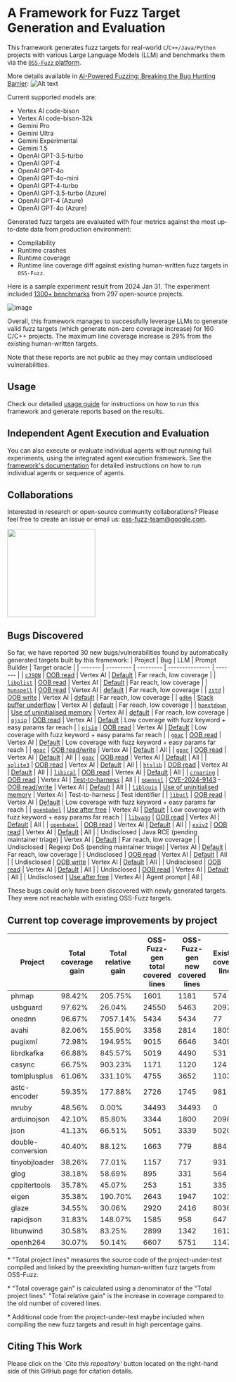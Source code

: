 # A Framework for Fuzz Target Generation and Evaluation

This framework generates fuzz targets for real-world `C`/`C++/Java/Python` projects with
various Large Language Models (LLM) and benchmarks them via the
[`OSS-Fuzz` platform](https://github.com/google/oss-fuzz).

More details available in [AI-Powered Fuzzing: Breaking the Bug Hunting Barrier](https://security.googleblog.com/2023/08/ai-powered-fuzzing-breaking-bug-hunting.html):
![Alt text](images/Overview.png "Overview")

Current supported models are:
- Vertex AI code-bison
- Vertex AI code-bison-32k
- Gemini Pro
- Gemini Ultra
- Gemini Experimental
- Gemini 1.5
- OpenAI GPT-3.5-turbo
- OpenAI GPT-4
- OpenAI GPT-4o
- OpenAI GPT-4o-mini
- OpenAI GPT-4-turbo
- OpenAI GPT-3.5-turbo (Azure)
- OpenAI GPT-4 (Azure)
- OpenAI GPT-4o (Azure)

Generated fuzz targets are evaluated with four metrics against the most up-to-date data from production environment:
- Compilability
- Runtime crashes
- Runtime coverage
- Runtime line coverage diff against existing human-written fuzz targets in `OSS-Fuzz`.

Here is a sample experiment result from 2024 Jan 31.
The experiment included [1300+ benchmarks](./benchmark-sets/all) from 297 open-source projects.

![image](https://github.com/google/oss-fuzz-gen/assets/759062/fa53698b-e44c-4b58-b5e7-798337c8b752)

Overall, this framework manages to successfully leverage LLMs to generate valid fuzz targets (which generate non-zero coverage increase)
for 160 C/C++ projects. The maximum line coverage increase is 29% from the existing human-written targets.

Note that these reports are not public as they may contain undisclosed vulnerabilities.

## Usage

Check our detailed [usage guide](./USAGE.md) for instructions on how to run this framework and generate reports based on the results.

## Independent Agent Execution and Evaluation
You can also execute or evaluate individual agents without running full experiments, using the integrated agent execution framework.
See the [framework's documentation](./agent_tests/readme.md) for detailed instructions on how to run individual agents or sequence of agents.

## Collaborations
Interested in research or open-source community collaborations?
Please feel free to create an issue or email us: oss-fuzz-team@google.com.

<img src="images/Collaboration.png" width="200" height="200">

## Bugs Discovered

So far, we have reported 30 new bugs/vulnerabilities found by automatically generated targets built
by this framework:
| Project |    Bug    |    LLM    | Prompt Builder | Target oracle |
| ------- | --------- | --------- | --------------- | ------- |
| [`cJSON`](https://github.com/google/oss-fuzz/tree/master/projects/cjson) | [OOB read](https://github.com/DaveGamble/cJSON/issues/800) | Vertex AI | [Default](prompts/template_xml) | Far reach, low coverage |
| [`libplist`](https://github.com/google/oss-fuzz/tree/master/projects/libplist) | [OOB read](https://github.com/libimobiledevice/libplist/issues/244) | Vertex AI | [Default](prompts/template_xml) | Far reach, low coverage |
| [`hunspell`](https://github.com/google/oss-fuzz/tree/master/projects/hunspell) | [OOB read](https://github.com/hunspell/hunspell/issues/996) | Vertex AI | [default](prompts/template_xml) | Far reach, low coverage |
| [`zstd`](https://github.com/google/oss-fuzz/tree/master/projects/zstd) | [OOB write](https://bugs.chromium.org/p/oss-fuzz/issues/detail?id=67497) | Vertex AI | [default](prompts/template_xml) | Far reach, low coverage |
| [`gdbm`](https://github.com/google/oss-fuzz/tree/master/projects/gdbm) | [Stack buffer underflow](https://bugs.chromium.org/p/oss-fuzz/issues/detail?id=67483) | Vertex AI | [default](prompts/template_xml) | Far reach, low coverage |
| [`hoextdown`](https://github.com/google/oss-fuzz/tree/master/projects/hoextdown) | [Use of uninitialised memory](https://bugs.chromium.org/p/oss-fuzz/issues/detail?id=67516) | Vertex AI | [default](prompts/template_xml) | Far reach, low coverage |
| [`pjsip`](https://github.com/google/oss-fuzz/tree/master/projects/pjsip) | [OOB read](https://bugs.chromium.org/p/oss-fuzz/issues/detail?id=71356) | Vertex AI | [Default](prompts/template_xml) | Low coverage with fuzz keyword + easy params far reach |
| [`pjsip`](https://github.com/google/oss-fuzz/tree/master/projects/pjsip)  | [OOB read](https://bugs.chromium.org/p/oss-fuzz/issues/detail?id=71357) | Vertex AI | [Default](prompts/template_xml) | Low coverage with fuzz keyword + easy params far reach |
| [`gpac`](https://github.com/google/oss-fuzz/tree/master/projects/gpac) | [OOB read](https://bugs.chromium.org/p/oss-fuzz/issues/detail?id=71358) | Vertex AI | [Default](prompts/template_xml) | Low coverage with fuzz keyword + easy params far reach |
| [`gpac`](https://github.com/google/oss-fuzz/tree/master/projects/gpac)  | [OOB read/write](https://bugs.chromium.org/p/oss-fuzz/issues/detail?id=71542) | Vertex AI | [Default](prompts/template_xml) | All |
| [`gpac`](https://github.com/google/oss-fuzz/tree/master/projects/gpac)  | [OOB read](https://bugs.chromium.org/p/oss-fuzz/issues/detail?id=71543) | Vertex AI | [Default](prompts/template_xml) | All |
| [`gpac`](https://github.com/google/oss-fuzz/tree/master/projects/gpac)  | [OOB read](https://bugs.chromium.org/p/oss-fuzz/issues/detail?id=71544) | Vertex AI | [Default](prompts/template_xml) | All |
| [`sqlite3`](https://github.com/google/oss-fuzz/tree/master/projects/sqlite3) | [OOB read](https://issues.oss-fuzz.com/issues/42538590) | Vertex AI | [Default](prompts/template_xml) | All |
| [`htslib`](https://github.com/google/oss-fuzz/tree/master/projects/htslib) | [OOB read](https://bugs.chromium.org/p/oss-fuzz/issues/detail?id=71740) | Vertex AI | [Default](prompts/template_xml) | All |
| [`libical`](https://github.com/google/oss-fuzz/tree/master/projects/libical) | [OOB read](https://bugs.chromium.org/p/oss-fuzz/issues/detail?id=71741) | Vertex AI | [Default](prompts/template_xml) | All |
| [`croaring`](https://github.com/google/oss-fuzz/tree/master/projects/croaring) | [OOB read](https://bugs.chromium.org/p/oss-fuzz/issues/detail?id=71738) | Vertex AI | [Test-to-harness](prompts/template_xml) | All |
| [`openssl`](https://github.com/google/oss-fuzz/tree/master/projects/openssl) | [CVE-2024-9143](https://www.cve.org/CVERecord?id=CVE-2024-9143) - [OOB read/write](https://g-issues.oss-fuzz.com/issues/42538437) | Vertex AI | [Default](prompts/template_xml) | All |
| [`liblouis`](https://github.com/google/oss-fuzz/tree/master/projects/liblouis) | [Use of uninitialised memory](https://bugs.chromium.org/p/oss-fuzz/issues/detail?id=71354) | Vertex AI | Test-to-harness | Test identifier |
| [`libucl`](https://github.com/google/oss-fuzz/tree/master/projects/libucl) | [OOB read](https://bugs.chromium.org/p/oss-fuzz/issues/detail?id=71359) | Vertex AI | [Default](prompts/template_xml) | Low coverage with fuzz keyword + easy params far reach |
| [`openbabel`](https://github.com/google/oss-fuzz/tree/master/projects/openbabel) | [Use after free](https://bugs.chromium.org/p/oss-fuzz/issues/detail?id=71360) | Vertex AI | [Default](prompts/template_xml) | Low coverage with fuzz keyword + easy params far reach |
| [`libyang`](https://github.com/google/oss-fuzz/tree/master/projects/libyang) | [OOB read](https://bugs.chromium.org/p/oss-fuzz/issues/detail?id=71619) | Vertex AI | [Default](prompts/template_xml) | All |
| [`openbabel`](https://github.com/google/oss-fuzz/tree/master/projects/openbabel) | [OOB read](https://bugs.chromium.org/p/oss-fuzz/issues/detail?id=71650) | Vertex AI | [Default](prompts/template_xml) | All |
| [`exiv2`](https://github.com/google/oss-fuzz/tree/master/projects/exiv2) | [OOB read](https://bugs.chromium.org/p/oss-fuzz/issues/detail?id=71759) | Vertex AI | [Default](prompts/template_xml) | All |
| Undisclosed | Java RCE (pending maintainer triage) | Vertex AI |  [Default](prompts/template_xml) | Far reach, low coverage |
| Undisclosed | Regexp DoS (pending maintainer triage) | Vertex AI |  [Default](prompts/template_xml) | Far reach, low coverage |
| Undisclosed | [OOB read](https://issues.oss-fuzz.com/issues/370872803) | Vertex AI | [Default](prompts/template_xml) | All |
| Undisclosed | [OOB write](https://issues.oss-fuzz.com/issues/378009361) | Vertex AI | [Default](prompts/template_xml) | All |
| Undisclosed | [OOB read](https://issues.oss-fuzz.com/issues/391234167) | Vertex AI | [Default](prompts/template_xml) | All |
| Undisclosed | [OOB read](https://issues.oss-fuzz.com/issues/391453674) | Vertex AI | [Default](prompts/template_xml) | All |
| Undisclosed | [Use after free](https://issues.oss-fuzz.com/issues/391456091) | Vertex AI | Agent prompt | All |

These bugs could only have been discovered with newly generated targets. They were not reachable with existing OSS-Fuzz targets.

## Current top coverage improvements by project

| Project | Total coverage gain	| Total relative gain	| OSS-Fuzz-gen total covered lines | OSS-Fuzz-gen new covered lines | Existing covered lines | Total project lines |
| --------| ------------------- | ------------------- | -------------------------------- | ------------------------------ | ---------------------- | ------------------- |
| phmap | 98.42% | 205.75% | 1601 | 1181 | 574 | 1120 |
| usbguard | 97.62% | 26.04% | 24550 | 5463 | 20979 | 3564 |
| onednn | 96.67% | 7057.14% | 5434 | 5434 | 77 | 210 |
| avahi | 82.06% | 155.90% | 3358 | 2814 | 1805 | 3046 |
| pugixml | 72.98% | 194.95% | 9015 | 6646 | 3409 | 7662 |
| librdkafka | 66.88% | 845.57% | 5019 | 4490 | 531 | 1169 |
| casync | 66.75% | 903.23% | 1171 | 1120 | 124 | 1678 |
| tomlplusplus | 61.06% | 331.10% | 4755 | 3652 | 1103 | 5981 |
| astc-encoder | 59.35% | 177.88% | 2726 | 1745 | 981 | 2940 |
| mruby | 48.56% | 0.00% | 34493 | 34493 | 0 | 71038 |
| arduinojson | 42.10% | 85.80% | 3344 | 1800 | 2098 | 4276 |
| json | 41.13% | 66.51% | 5051 | 3339 | 5020 | 8119 |
| double-conversion | 40.40% | 88.12% | 1663 | 779 | 884 | 1928 |
| tinyobjloader | 38.26% | 77.01% | 1157 | 717 | 931 | 1874 |
| glog | 38.18% | 58.69% | 895 | 331 | 564 | 867 |
| cppitertools | 35.78% | 45.07% | 253 | 151 | 335 | 422 |
| eigen | 35.38% | 190.70% | 2643 | 1947 | 1021 | 5503 |
| glaze | 34.55% | 30.06% | 2920 | 2416 | 8036 | 6993 |
| rapidjson | 31.83% | 148.07% | 1585 | 958 | 647 | 3010 |
| libunwind | 30.58% | 83.25% | 2899 | 1342 | 1612 | 4388 |
| openh264 | 30.07% | 50.14% | 6607 | 5751 | 11470 | 19123 |

\* "Total project lines" measures the source code of the project-under-test compiled and linked by the preexisting human-written fuzz targets from OSS-Fuzz.

\* "Total coverage gain" is calculated using a denominator of the "Total project lines". "Total relative gain" is the increase in coverage compared to the old number of covered lines.

\* Additional code from the project-under-test maybe included when compiling the new fuzz targets and result in high percentage gains.

## Citing This Work
Please click on the _'Cite this repository'_ button located on the right-hand side of this GitHub page for citation details.
